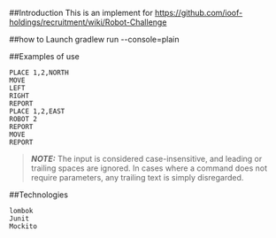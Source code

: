 ##Introduction
This is an implement for https://github.com/ioof-holdings/recruitment/wiki/Robot-Challenge

##how to Launch
gradlew run --console=plain

##Examples of use
```
PLACE 1,2,NORTH
MOVE
LEFT
RIGHT
REPORT
PLACE 1,2,EAST
ROBOT 2
REPORT
MOVE
REPORT
```
>**_NOTE:_** The input is considered case-insensitive, and leading or trailing spaces are ignored. In cases where a command does not require parameters, any trailing text is simply disregarded.

##Technologies
```
lombok
Junit
Mockito
```